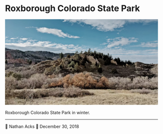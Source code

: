 # Roxborough Colorado State Park

![A low hill composed of slabs of white stone](assets/ca911f63d622ff7840d55d6284097c35.webp)

Roxborough Colorado State Park in winter.

- - - -

👤 Nathan Acks
📅 December 30, 2018
